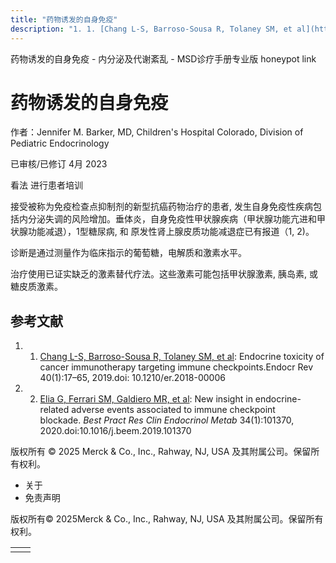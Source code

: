 ```yaml
---
title: "药物诱发的自身免疫"
description: "1. 1. [Chang L-S, Barroso-Sousa R, Tolaney SM, et al](https://pubmed.ncbi.nlm.nih.gov/30184160/): Endocrine toxicity of cancer immunotherapy targeting immune checkpoints.Endocr Rev 40(1):17–65, 2019.doi: 10.1210/er.2018-00006"
---
```


﻿药物诱发的自身免疫 \- 内分泌及代谢紊乱 \- MSD诊疗手册专业版 honeypot link

# 药物诱发的自身免疫

作者：Jennifer M. Barker, MD, Children's Hospital Colorado, Division of Pediatric Endocrinology

已审核/已修订 4月 2023

看法 进行患者培训

接受被称为免疫检查点抑制剂的新型抗癌药物治疗的患者, 发生自身免疫性疾病包括内分泌失调的风险增加。垂体炎，自身免疫性甲状腺疾病（甲状腺功能亢进和甲状腺功能减退），1型糖尿病, 和 原发性肾上腺皮质功能减退症已有报道（1, 2)。

诊断是通过测量作为临床指示的葡萄糖，电解质和激素水平。

治疗使用已证实缺乏的激素替代疗法。这些激素可能包括甲状腺激素, 胰岛素, 或糖皮质激素。

## 参考文献

1. 1. [Chang L-S, Barroso-Sousa R, Tolaney SM, et al](https://pubmed.ncbi.nlm.nih.gov/30184160/): Endocrine toxicity of cancer immunotherapy targeting immune checkpoints.Endocr Rev 40(1):17–65, 2019.doi: 10.1210/er.2018-00006

2. 2. [Elia G, Ferrari SM, Galdiero MR, et al](https://pubmed.ncbi.nlm.nih.gov/31983543/): New insight in endocrine-related adverse events associated to immune checkpoint blockade. _Best Pract Res Clin Endocrinol Metab_ 34(1):101370, 2020.doi:10.1016/j.beem.2019.101370




版权所有 © 2025
Merck & Co., Inc., Rahway, NJ, USA 及其附属公司。保留所有权利。

- 关于
- 免责声明

版权所有© 2025Merck & Co., Inc., Rahway, NJ, USA 及其附属公司。保留所有权利。

|     |     |
| --- | --- |
|  |  |